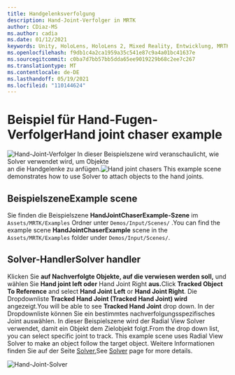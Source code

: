 ```yaml
---
title: Handgelenksverfolgung
description: Hand-Joint-Verfolger in MRTK
author: CDiaz-MS
ms.author: cadia
ms.date: 01/12/2021
keywords: Unity, HoloLens, HoloLens 2, Mixed Reality, Entwicklung, MRTK,
ms.openlocfilehash: f9db1c4a2ca1959a35c541e87c9a4a01bc41637e
ms.sourcegitcommit: c0ba7d7bb57bb5dda65ee9019229b68c2ee7c267
ms.translationtype: MT
ms.contentlocale: de-DE
ms.lasthandoff: 05/19/2021
ms.locfileid: "110144624"
---
```

# <a name="hand-joint-chaser-example"></a><span data-ttu-id="d210f-104">Beispiel für Hand-Fugen-Verfolger</span><span class="sxs-lookup"><span data-stu-id="d210f-104">Hand joint chaser example</span></span>

<span data-ttu-id="d210f-105">![Hand-Joint-Verfolger In dieser Beispielszene wird veranschaulicht, wie Solver verwendet wird, um Objekte ](../images/hand-joint-chaser/MRTK_HandJointChaser_Main.jpg) an die Handgelenke zu anfügen.</span><span class="sxs-lookup"><span data-stu-id="d210f-105">![Hand joint chasers](../images/hand-joint-chaser/MRTK_HandJointChaser_Main.jpg) This example scene demonstrates how to use Solver to attach objects to the hand joints.</span></span>

## <a name="example-scene"></a><span data-ttu-id="d210f-106">Beispielszene</span><span class="sxs-lookup"><span data-stu-id="d210f-106">Example scene</span></span>

<span data-ttu-id="d210f-107">Sie finden die Beispielszene **HandJointChaserExample-Szene** im `Assets/MRTK/Examples` Ordner unter `Demos/Input/Scenes/` .</span><span class="sxs-lookup"><span data-stu-id="d210f-107">You can find the example scene **HandJointChaserExample** scene in the `Assets/MRTK/Examples` folder under `Demos/Input/Scenes/`.</span></span>

## <a name="solver-handler"></a><span data-ttu-id="d210f-108">Solver-Handler</span><span class="sxs-lookup"><span data-stu-id="d210f-108">Solver handler</span></span>

<span data-ttu-id="d210f-109">Klicken Sie **auf Nachverfolgte Objekte, auf die verwiesen werden soll,** und wählen Sie **Hand joint left oder** Hand Joint Right **aus.**</span><span class="sxs-lookup"><span data-stu-id="d210f-109">Click **Tracked Object To Reference** and select **Hand Joint Left** or **Hand Joint Right**.</span></span> <span data-ttu-id="d210f-110">Die Dropdownliste **Tracked Hand Joint (Tracked Hand Joint) wird** angezeigt.</span><span class="sxs-lookup"><span data-stu-id="d210f-110">You will be able to see **Tracked Hand Joint** drop down.</span></span> <span data-ttu-id="d210f-111">In der Dropdownliste können Sie ein bestimmtes nachverfolgungsspezifisches Joint auswählen. In dieser Beispielszene wird der Radial View Solver verwendet, damit ein Objekt dem Zielobjekt folgt.</span><span class="sxs-lookup"><span data-stu-id="d210f-111">From the drop down list, you can select specific joint to track. This example scene uses Radial View Solver to make an object follow the target object.</span></span> <span data-ttu-id="d210f-112">Weitere Informationen finden Sie auf der Seite [Solver.](../ux-building-blocks/solvers/solver.md)</span><span class="sxs-lookup"><span data-stu-id="d210f-112">See [Solver](../ux-building-blocks/solvers/solver.md) page for more details.</span></span>

![Hand-Joint-Solver](../images/hand-joint-chaser/MRTK_Solver_HandJoint.jpg)
